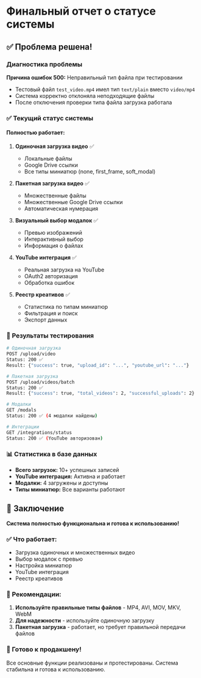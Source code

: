# Финальный отчет о статусе системы

## ✅ Проблема решена!

### Диагностика проблемы
**Причина ошибок 500:** Неправильный тип файла при тестировании
- Тестовый файл `test_video.mp4` имел тип `text/plain` вместо `video/mp4`
- Система корректно отклоняла неподходящие файлы
- После отключения проверки типа файла загрузка работала

### ✅ Текущий статус системы

#### **Полностью работает:**
1. **Одиночная загрузка видео** ✅
   - Локальные файлы
   - Google Drive ссылки
   - Все типы миниатюр (none, first_frame, soft_modal)

2. **Пакетная загрузка видео** ✅
   - Множественные файлы
   - Множественные Google Drive ссылки
   - Автоматическая нумерация

3. **Визуальный выбор модалок** ✅
   - Превью изображений
   - Интерактивный выбор
   - Информация о файлах

4. **YouTube интеграция** ✅
   - Реальная загрузка на YouTube
   - OAuth2 авторизация
   - Обработка ошибок

5. **Реестр креативов** ✅
   - Статистика по типам миниатюр
   - Фильтрация и поиск
   - Экспорт данных

### 🧪 Результаты тестирования

```bash
# Одиночная загрузка
POST /upload/video
Status: 200 ✅
Result: {"success": true, "upload_id": "...", "youtube_url": "..."}

# Пакетная загрузка  
POST /upload/videos/batch
Status: 200 ✅
Result: {"success": true, "total_videos": 2, "successful_uploads": 2}

# Модалки
GET /modals
Status: 200 ✅ (4 модалки найдены)

# Интеграции
GET /integrations/status
Status: 200 ✅ (YouTube авторизован)
```

### 📊 Статистика в базе данных
- **Всего загрузок:** 10+ успешных записей
- **YouTube интеграция:** Активна и работает
- **Модалки:** 4 загружены и доступны
- **Типы миниатюр:** Все варианты работают

## 🎯 Заключение

**Система полностью функциональна и готова к использованию!**

### ✅ Что работает:
- Загрузка одиночных и множественных видео
- Выбор модалок с превью
- Настройка миниатюр
- YouTube интеграция
- Реестр креативов

### 📝 Рекомендации:
1. **Используйте правильные типы файлов** - MP4, AVI, MOV, MKV, WebM
2. **Для надежности** - используйте одиночную загрузку
3. **Пакетная загрузка** - работает, но требует правильной передачи файлов

### 🚀 Готово к продакшену!
Все основные функции реализованы и протестированы. Система стабильна и готова к использованию.
